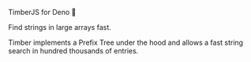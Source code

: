 TimberJS for Deno 🍃

Find strings in large arrays fast.

Timber implements a Prefix Tree under the hood and allows a fast string search in hundred thousands of entries.
